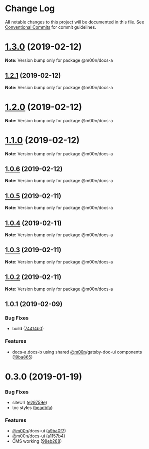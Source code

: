 # Change Log

All notable changes to this project will be documented in this file.
See [Conventional Commits](https://conventionalcommits.org) for commit guidelines.

# [1.3.0](https://github.com/6stars/gatsby-docs/compare/@m00n/docs-a@1.2.1...@m00n/docs-a@1.3.0) (2019-02-12)

**Note:** Version bump only for package @m00n/docs-a

## [1.2.1](https://github.com/6stars/gatsby-docs/compare/@m00n/docs-a@1.2.0...@m00n/docs-a@1.2.1) (2019-02-12)

**Note:** Version bump only for package @m00n/docs-a

# [1.2.0](https://github.com/6stars/gatsby-docs/compare/@m00n/docs-a@1.1.0...@m00n/docs-a@1.2.0) (2019-02-12)

**Note:** Version bump only for package @m00n/docs-a

# [1.1.0](https://github.com/6stars/gatsby-docs/compare/@m00n/docs-a@1.0.6...@m00n/docs-a@1.1.0) (2019-02-12)

**Note:** Version bump only for package @m00n/docs-a

## [1.0.6](https://github.com/6stars/gatsby-docs/compare/@m00n/docs-a@1.0.5...@m00n/docs-a@1.0.6) (2019-02-12)

**Note:** Version bump only for package @m00n/docs-a

## [1.0.5](https://github.com/6stars/gatsby-docs/compare/@m00n/docs-a@1.0.4...@m00n/docs-a@1.0.5) (2019-02-11)

**Note:** Version bump only for package @m00n/docs-a

## [1.0.4](https://github.com/6stars/gatsby-docs/compare/@m00n/docs-a@1.0.3...@m00n/docs-a@1.0.4) (2019-02-11)

**Note:** Version bump only for package @m00n/docs-a

## [1.0.3](https://github.com/6stars/gatsby-docs/compare/@m00n/docs-a@1.0.2...@m00n/docs-a@1.0.3) (2019-02-11)

**Note:** Version bump only for package @m00n/docs-a

## [1.0.2](https://github.com/6stars/gatsby-docs/compare/@m00n/docs-a@1.0.1...@m00n/docs-a@1.0.2) (2019-02-11)

**Note:** Version bump only for package @m00n/docs-a

## 1.0.1 (2019-02-09)

### Bug Fixes

- build ([74414b0](https://github.com/6stars/gatsby-docs/commit/74414b0))

### Features

- docs-a,docs-b using shared [@m00n](https://github.com/m00n)/gatsby-doc-ui components ([19ba865](https://github.com/6stars/gatsby-docs/commit/19ba865))

# 0.3.0 (2019-01-19)

### Bug Fixes

- siteUrl ([e29759e](https://github.com/DefiSolutions/Defi-Ui/commit/e29759e))
- toc styles ([beadbfa](https://github.com/DefiSolutions/Defi-Ui/commit/beadbfa))

### Features

- [@m00n](https://github.com/defi)/docs-ui ([a9ba0f7](https://github.com/DefiSolutions/Defi-Ui/commit/a9ba0f7))
- [@m00n](https://github.com/defi)/docs-ui ([a1157b4](https://github.com/DefiSolutions/Defi-Ui/commit/a1157b4))
- CMS working ([98eb288](https://github.com/DefiSolutions/Defi-Ui/commit/98eb288))
